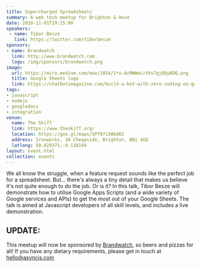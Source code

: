 ```yaml
---
title: Supercharged Spreadsheets
summary: A web tech meetup for Brighton & Hove
date: 2018-11-01T19:15:00
speakers: 
 - name: Tibor Besze
   link: https://twitter.com/tiborbesze
sponsors:
- name: Brandwatch
  link: http://www.brandwatch.com
  logo: /img/sponsors/brandwatch.png
image:
  url: https://miro.medium.com/max/1054/1*u-AcMWWeLrVVs7gj0QyBOQ.png
  title: Google Sheets logo
  link: https://chatbotsmagazine.com/build-a-bot-with-zero-coding-on-google-sheets-922f20d80c51
tags:
- javascript
- nodejs
- googledocs
- integration
venue:
  name: The Skiff
  link: https://www.theskiff.org/
  location: https://goo.gl/maps/SPf97i5WkAR2
  address: Ironworks, 30 Cheapside, Brighton, BN1 4GD
  latlong: 50.829371,-0.138194
layout: event.html
collection: events
---
```


We all know the struggle, when a feature request sounds like the perfect job for a spreadsheet. But... there's always a tiny detail that makes us believe it's not quite enough to do the job. Or is it? In this talk, Tibor Besze will demonstrate how to utilise Google Apps Scripts (and a wide variety of Google services and APIs) to get the most out of your Google Sheets. The talk is aimed at Javascript developers of all skill levels, and includes a live demonstration.

## UPDATE:

This meetup will now be sponsored by [Brandwatch](http://www.brandwatch.com), so beers and pizzas for all! If you have any dietary requirements, please get in touch at <a href="mailto:hello@asyncjs.com">hello@asyncjs.com</a>

